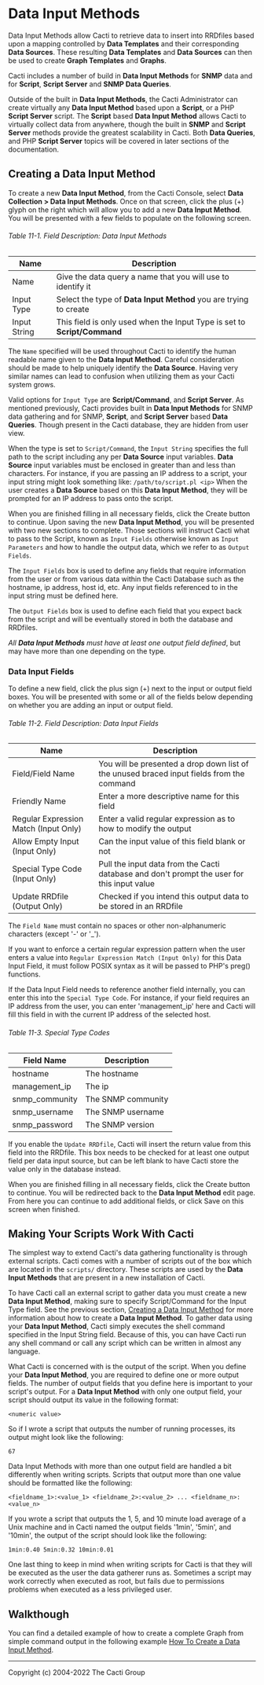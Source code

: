 # Data Input Methods

Data Input Methods allow Cacti to retrieve data to insert into RRDfiles based
upon a mapping controlled by **Data Templates** and their corresponding **Data
Sources**.  These resulting **Data Templates** and **Data Sources** can then be
used to create **Graph Templates** and **Graphs**.

Cacti includes a number of build in **Data Input Methods** for **SNMP** data and
for **Script**, **Script Server** and **SNMP Data Queries**.

Outside of the built in **Data Input Methods**, the Cacti Administrator can
create virtually any **Data Input Method** based upon a **Script**, or a PHP
**Script Server** script.  The **Script** based **Data Input Method** allows
Cacti to virtually collect data from anywhere, though the built in **SNMP** and
**Script Server** methods provide the greatest scalability in Cacti.  Both
**Data Queries**, and PHP **Script Server** topics will be covered in later
sections of the documentation.

## Creating a Data Input Method

To create a new **Data Input Method**, from the Cacti Console, select **Data
Collection > Data Input Methods**. Once on that screen, click the plus (+) glyph
on the right which will allow you to add a new **Data Input Method**. You will
be presented with a few fields to populate on the following screen.

###### Table 11-1. Field Description: Data Input Methods

Name | Description
--- | ---
Name | Give the data query a name that you will use to identify it
Input Type | Select the type of **Data Input Method** you are trying to create
Input String | This field is only used when the Input Type is set to **Script/Command**

The `Name` specified will be used throughout Cacti to identify the human
readable name given to the **Data Input Method**.  Careful consideration should
be made to help uniquely identify the **Data Source**.  Having very similar
names can lead to confusion when utilizing them as your Cacti system grows.

Valid options for `Input Type` are **Script/Command**, and **Script Server**.
As mentioned previously, Cacti provides built in **Data Input Methods** for SNMP
data gathering and for SNMP, **Script**, and **Script Server** based **Data
Queries**.  Though present in the Cacti database, they are hidden from user
view.

When the type is set to `Script/Command`, the `Input String` specifies the full
path to the script including any per **Data Source** input variables.  **Data
Source** input variables must be enclosed in greater than and less than
characters. For instance, if you are passing an IP address to a script, your
input string might look something like: `/path/to/script.pl <ip>` When the user
creates a **Data Source** based on this **Data Input Method**, they will be
prompted for an IP address to pass onto the script.

When you are finished filling in all necessary fields, click the Create button
to continue. Upon saving the new **Data Input Method**, you will be presented
with two new sections to complete.  Those sections will instruct Cacti what to
pass to the Script, known as `Input Fields` otherwise known as `Input
Parameters` and how to handle the output data, which we refer to as `Output
Fields`.

The `Input Fields` box is used to define any fields that require information
from the user or from various data within the Cacti Database such as the
hostname, ip address, host id, etc. Any input fields referenced to in the input
string must be defined here.

The `Output Fields` box is used to define each field that you expect back from
the script and will be eventually stored in both the database and RRDfiles.

*All **Data Input Methods** must have at least one output field defined*, but
may have more than one depending on the type.

### Data Input Fields

To define a new field, click the plus sign (+) next to the input or output field
boxes. You will be presented with some or all of the fields below depending on
whether you are adding an input or output field.

###### Table 11-2. Field Description: Data Input Fields

Name | Description
--- | ---
Field/Field Name | You will be presented a drop down list of the unused braced input fields from the command
Friendly Name | Enter a more descriptive name for this field
Regular Expression Match (Input Only) | Enter a valid regular expression as to how to modify the output
Allow Empty Input (Input Only) | Can the input value of this field blank or not
Special Type Code (Input Only) | Pull the input data from the Cacti database and don't prompt the user for this input value
Update RRDfile (Output Only) | Checked if you intend this output data to be stored in an RRDfile

The `Field Name` must contain no spaces or other non-alphanumeric characters
(except '-' or '_').

If you want to enforce a certain regular expression pattern when the user enters
a value into `Regular Expression Match (Input Only)` for this Data Input Field,
it must follow POSIX syntax as it will be passed to PHP's preg() functions.

If the Data Input Field needs to reference another field internally, you can
enter this into the `Special Type Code`. For instance, if your field requires an
IP address from the user, you can enter 'management_ip' here and Cacti will fill
this field in with the current IP address of the selected host.

###### Table 11-3. Special Type Codes

Field Name | Description
--- | ---
hostname | The hostname
management_ip | The ip
snmp_community | The SNMP community
snmp_username | The SNMP username
snmp_password | The SNMP version

If you enable the `Update RRDfile`, Cacti will insert the return value from this
field into the RRDfile. This box needs to be checked for at least one output
field per data input source, but can be left blank to have Cacti store the value
only in the database instead.

When you are finished filling in all necessary fields, click the Create button
to continue. You will be redirected back to the **Data Input Method** edit page.
From here you can continue to add additional fields, or click Save on this
screen when finished.

## Making Your Scripts Work With Cacti

The simplest way to extend Cacti's data gathering functionality is through
external scripts. Cacti comes with a number of scripts out of the box which are
located in the `scripts/` directory. These scripts are used by the **Data Input
Methods** that are present in a new installation of Cacti.

To have Cacti call an external script to gather data you must create a new
**Data Input Method**, making sure to specify Script/Command for the Input Type
field. See the previous section, [Creating a Data Input
Method](data_input_methods.html) for more information about how to create a
**Data Input Method**. To gather data using your **Data Input Method**, Cacti
simply executes the shell command specified in the Input String field. Because
of this, you can have Cacti run any shell command or call any script which can
be written in almost any language.

What Cacti is concerned with is the output of the script. When you define your
**Data Input Method**, you are required to define one or more output fields. The
number of output fields that you define here is important to your script's
output. For a **Data Input Method** with only one output field, your script
should output its value in the following format:

```console
<numeric value>
```

So if I wrote a script that outputs the number of running processes, its output
might look like the following:

```console
67
```

Data Input Methods with more than one output field are handled a bit differently
when writing scripts. Scripts that output more than one value should be
formatted like the following:

```console
<fieldname_1>:<value_1> <fieldname_2>:<value_2> ... <fieldname_n>:<value_n>
```

If you wrote a script that outputs the 1, 5, and 10 minute load average of a
Unix machine and in Cacti named the output fields '1min', '5min', and '10min',
the output of the script should look like the following:

`1min:0.40 5min:0.32 10min:0.01`

One last thing to keep in mind when writing scripts for Cacti is that they will
be executed as the user the data gatherer runs as. Sometimes a script may work
correctly when executed as root, but fails due to permissions problems when
executed as a less privileged user.

## Walkthough

You can find a detailed example of how to create a complete Graph from
simple command output in the following example
[How To Create a Data Input Method](How-To-Create-Data-Input-Method.md).

---
<copy>Copyright (c) 2004-2022 The Cacti Group</copy>
